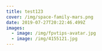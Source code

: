 ```yaml
---
title: test123
cover: /img/space-family-mars.png
date: 2019-07-27T20:22:46.499Z
images:
  - image: /img/fpvtips-avatar.jpg
  - image: /img/4155121.jpg
---
```


